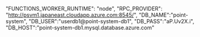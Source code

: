 

"FUNCTIONS_WORKER_RUNTIME": "node",
"RPC_PROVIDER": "http://psvm1.japaneast.cloudapp.azure.com:8545/",
"DB_NAME":"point-system",
"DB_USER":"userdb1@point-system-db1",
"DB_PASS":"aP.Uv2X.i",  
"DB_HOST":"point-system-db1.mysql.database.azure.com"